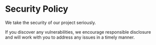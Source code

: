 # Security Policy

We take the security of our project seriously. 

If you discover any vulnerabilities, we encourage responsible disclosure and will work with you to address any issues in a timely manner.
